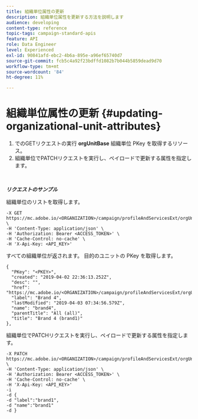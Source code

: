 ```yaml
---
title: 組織単位属性の更新
description: 組織単位属性を更新する方法を説明します
audience: developing
content-type: reference
topic-tags: campaign-standard-apis
feature: API
role: Data Engineer
level: Experienced
exl-id: 90841afd-ebc2-4b6a-895e-a96ef65740d7
source-git-commit: fcb5c4a92f23bdffd1082b7b044b5859dead9d70
workflow-type: tm+mt
source-wordcount: '84'
ht-degree: 11%

---
```


# 組織単位属性の更新 {#updating-organizational-unit-attributes}

1. でのGETリクエストの実行 **orgUnitBase** 組織単位 PKey を取得するリソース。
1. 組織単位でPATCHリクエストを実行し、ペイロードで更新する属性を指定します。

<br/>

***リクエストのサンプル***

組織単位のリストを取得します。

```
-X GET https://mc.adobe.io/<ORGANIZATION>/campaign/profileAndServicesExt/orgUnitBase/ \
-H 'Content-Type: application/json' \
-H 'Authorization: Bearer <ACCESS_TOKEN>' \
-H 'Cache-Control: no-cache' \
-H 'X-Api-Key: <API_KEY>'
```

すべての組織単位が返されます。 目的のユニットの PKey を取得します。

```
{
  "PKey": "<PKEY>",
  "created": "2019-04-02 22:36:13.252Z",
  "desc": "",
  "href": "https://mc.adobe.io/<ORGANIZATION>/campaign/profileAndServicesExt/orgUnitBase/<PKEY>",
  "label": "Brand 4",
  "lastModified": "2019-04-03 07:34:56.579Z",
  "name": "brand4",
  "parentTitle": "All (all)",
  "title": "Brand 4 (brand1)"
},
```

組織単位でPATCHリクエストを実行し、ペイロードで更新する属性を指定します。

```
-X PATCH https://mc.adobe.io/<ORGANIZATION>/campaign/profileAndServicesExt/orgUnitBase/<PKEY> \
-H 'Content-Type: application/json' \
-H 'Authorization: Bearer <ACCESS_TOKEN>' \
-H 'Cache-Control: no-cache' \
-H 'X-Api-Key: <API_KEY>'
-i
-d {
-d "label":"brand1",
-d "name":"brand1"
-d }
```

<!-- + réponse -->
